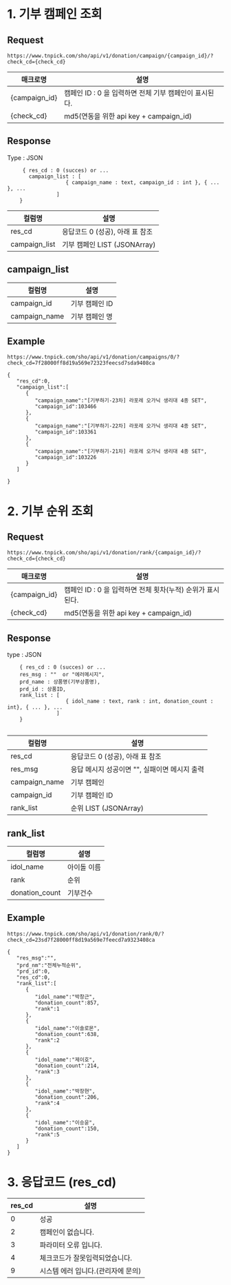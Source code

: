# 1. 기부 캠페인 조회
## Request

```
https://www.tnpick.com/sho/api/v1/donation/campaign/{campaign_id}/?check_cd={check_cd}
```

| 매크로명  | 설명   |
|--|--|
| {campaign_id} | 캠페인 ID : 0 을 입력하면 전체 기부 캠페인이 표시된다.  |
| {check_cd}  |  md5(연동을 위한 api key +  campaign_id)  |

## Response
Type : JSON
```
     { res_cd : 0 (succes) or ...
       campaign_list : [
                   { campaign_name : text, campaign_id : int }, { ... }, ...
                ]
    }
```

| 컬럼명| 설명   | 
|--|--|
| res_cd | 응답코드  0 (성공),  아래 표 참조 |
| campaign_list | 기부 캠페인 LIST (JSONArray)  |

## campaign_list

| 컬럼명| 설명   |
|--|--|
| campaign_id |  기부 캠페인 ID  |
| campaign_name | 기부 캠페인 명  |

## Example

```
https://www.tnpick.com/sho/api/v1/donation/campaigns/0/?check_cd=7f28000ff8d19a569e72323feecsd7sda9408ca
```

```
{   
   "res_cd":0,
   "campaign_list":[
      {
         "campaign_name":"[기부하기-23차] 라포레 오가닉 생리대 4종 SET",
         "campaign_id":103466
      },
      {
         "campaign_name":"[기부하기-22차] 라포레 오가닉 생리대 4종 SET",
         "campaign_id":103361
      },
      {
         "campaign_name":"[기부하기-21차] 라포레 오가닉 생리대 4종 SET",
         "campaign_id":103226
      }
   ]
  
}

```

# 2. 기부 순위 조회

## Request  

```
https://www.tnpick.com/sho/api/v1/donation/rank/{campaign_id}/?check_cd={check_cd}

```

| 매크로명  | 설명   |
|--|--|
| {campaign_id} | 캠페인 ID : 0 을 입력하면 전체 횟차(누적) 순위가 표시된다.  |
| {check_cd}  | md5(연동을 위한 api key +  campaign_id)  |



## Response
type : JSON
```
    { res_cd : 0 (succes) or ...
    res_msg : ""  or "에러메시지",
    prd_name : 상품명(기부상품명),
    prd_id : 상품ID,
    rank_list : [
                   { idol_name : text, rank : int, donation_count : int}, { ... }, ...
                ]
    }
    
```  

| 컬럼명| 설명   |
|--|--|
| res_cd | 응답코드   0 (성공),  아래 표 참조 |
| res_msg | 응답 메시지  성공이면 "", 실패이면 메시지 출력 |
| campaign_name | 기부 캠페인  |
| campaign_id | 기부 캠페인 ID |
| rank_list | 순위 LIST (JSONArray) |



## rank_list

| 컬럼명 | 설명  |
|--|--|
| idol_name | 아이돌 이름  |
| rank | 순위  |
| donation_count | 기부건수  |

## Example

```
https://www.tnpick.com/sho/api/v1/donation/rank/0/?check_cd=23sd7f28000ff8d19a569e7feecd7a9323408ca

```

```
{
   "res_msg":"",
   "prd_nm":"전체누적순위",
   "prd_id":0,
   "res_cd":0,
   "rank_list":[
      {
         "idol_name":"박창근",
         "donation_count":857,
         "rank":1
      },
      {
         "idol_name":"이솔로몬",
         "donation_count":638,
         "rank":2
      },
      {
         "idol_name":"제이호",
         "donation_count":214,
         "rank":3
      },
      {
         "idol_name":"박장현",
         "donation_count":206,
         "rank":4
      },
      {
         "idol_name":"이승윤",
         "donation_count":150,
         "rank":5
      }
   ]
}

```


# 3. 응답코드 (res_cd)

| res_cd | 설명 |
|--|--|
| 0	| 성공 |
| 2	| 캠페인이 없습니다. |
| 3	| 파라미터 오류 입니다. |
| 4	| 체크코드가 잘못입력되었습니다. |
| 9	| 시스템 에러 입니다.(관리자에 문의) |




